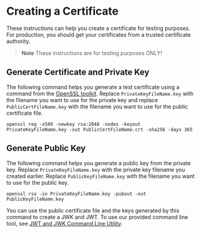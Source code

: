 # Creating a Certificate

These instructions can help you create a certificate for testing purposes. For production, you should get your certificates from a trusted certificate authority.

> **Note**
> These instructions are for testing purposes ONLY!

## Generate Certificate and Private Key

The following command helps you generate a test certificate using a command from the [OpenSSL toolkit](https://www.openssl.org/). Replace `PrivateKeyFileName.key` with the filename you want to use for the private key and replace `PublicCertFileName.key` with the filename you want to use for the public certificate file.

```
openssl req -x509 -newkey rsa:2048 -nodes -keyout PrivateKeyFileName.key -out PublicCertFileName.crt -sha256 -days 365
```

## Generate Public Key

The following command helps you generate a public key from the private key. Replace `PrivateKeyFileName.key` with the private key filename you created earlier. Replace `PublicKeyFileName.key` with the filename you want to use for the public key.

```
openssl rsa -in PrivateKeyFileName.key -pubout -out PublicKeyFileName.key
```

You can use the public certificate file and the keys generated by this command to create a JWK and JWT. To use our provided command line tool, see [JWT and JWK Command Line Utility](README.md).
